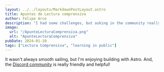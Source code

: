 ```yaml
---
layout: ../../layouts/MarkdownPostLayout.astro
title: Apuntes de Lectura comprensiva
author: Felipe Arce
description: "I had some challenges, but asking in the community really helped!"
image:
  url: "/ApunteLecturaComprensiva.png"
  alt: "ApunteLecturaComprensiva"
pubDate: 2024-01-10
tags: ["Lectura Comprensiva", "learning in public"]
---
```


It wasn't always smooth sailing, but I'm enjoying building with Astro. And, the [Discord community](https://astro.build/chat) is really friendly and helpful!
